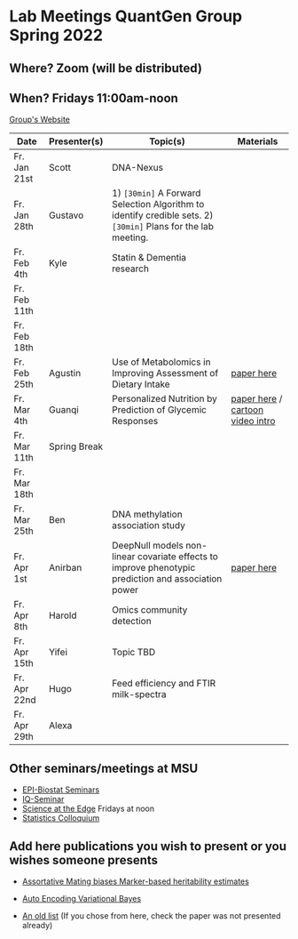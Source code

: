 # Lab Meetings QuantGen Group Spring 2022
## Where? Zoom (will be distributed)

## When? Fridays 11:00am-noon

[Group's Website](http://quantgen.github.io/)

| Date             | Presenter(s)     |  Topic(s)        |  Materials    |
| ---------------  | ---------------- | ---------------- | ------------- |
|   Fr. Jan 21st  | Scott                |  DNA-Nexus          |               |
|   Fr. Jan 28th  | Gustavo             |  1) `[30min]` A Forward Selection Algorithm to identify credible sets. 2) `[30min]` Plans for the lab meeting.        |               |
|   Fr. Feb 4th  |  Kyle             |  Statin & Dementia research          |               |
|   Fr. Feb 11th  |               |            |               |
|   Fr. Feb 18th  |               |            |               |
|   Fr. Feb 25th  |       Agustin        |       Use of Metabolomics in Improving Assessment of Dietary Intake    |           [paper here](https://www.ncbi.nlm.nih.gov/pmc/articles/PMC5975233/pdf/nihms966199.pdf)    |
|   Fr. Mar 4th  |      Guanqi          |     Personalized Nutrition by Prediction of Glycemic Responses       |       [paper here](https://www.cell.com/cell/fulltext/S0092-8674(15)01481-6?_returnURL=https%3A%2F%2Flinkinghub.elsevier.com%2Fretrieve%2Fpii%2FS0092867415014816%3Fshowall%3Dtrue)     / [cartoon video intro](https://www.youtube.com/watch?v=hZWLy7FLvZ4)     |
|   Fr. Mar 11th  |  Spring Break            |            |               |
|   Fr. Mar 18th  |           |            |               |
|   Fr. Mar 25th  |         Ben          |     DNA methylation association study      |               |
|   Fr. Apr 1st  |     Anirban          |  DeepNull models non-linear covariate effects to improve phenotypic prediction and association power   |     [paper here](https://www.nature.com/articles/s41467-021-27930-0.pdf)          |
|   Fr. Apr 8th  |     Harold          |   Omics community detection         |               |
|   Fr. Apr 15th  |     Yifei          |        Topic TBD    |               |
|   Fr. Apr 22nd  |  Hugo             |  Feed efficiency and FTIR milk-spectra          |               |
|   Fr. Apr 29th  |      Alexa         |            |               |


## Other seminars/meetings at MSU

 - [EPI-Biostat Seminars](https://www.epi.msu.edu/deptinformation/seminars/)
 - [IQ-Seminar](https://iq.msu.edu/upcoming-events/) 
 - [Science at the Edge](https://bmb.natsci.msu.edu/research/seminars/science-at-the-edge-fall-2021-seminar-series/ ) Fridays at noon
 - [Statistics Colloquium](https://stt.natsci.msu.edu/events/archived-colloquia/)


## Add here publications you wish to present or you wishes someone presents


- [Assortative Mating biases Marker-based heritability estimates](https://www.biorxiv.org/content/10.1101/2021.03.18.436091v1)

- [Auto Encoding Variational Bayes](https://arxiv.org/abs/1312.6114)

- [An old list](https://github.com/QuantGen/lab-fall-2020#publications-that-may-be-of-interest) (If you chose from here, check the paper was not presented already)

